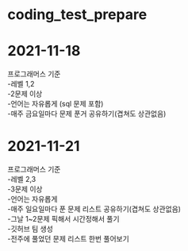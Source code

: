 # coding_test_prepare
2021-11-18
==========
프로그래머스 기준   
-레벨 1,2  
-2문제 이상  
-언어는 자유롭게 (sql 문제 포함)  
-매주 금요일마다 문제 푼거 공유하기(겹쳐도 상관없음)  


2021-11-21
==========
프로그래머스 기준   
-레벨 2,3  
-3문제 이상  
-언어는 자유롭게  
-매주 일요일마다 푼 문제 리스트 공유하기(겹쳐도 상관없음)  
-그날 1~2문제 픽해서 시간정해서 풀기  
-깃허브 팀 생성  
-전주에 풀었던 문제 리스트 한번 풀어보기  

